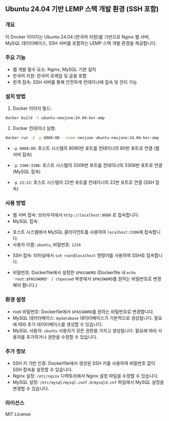 ## Ubuntu 24.04 기반 LEMP 스택 개발 환경 (SSH 포함)

### 개요

이 Docker 이미지는 Ubuntu 24.04 (한국어 지원)를 기반으로 Nginx 웹 서버, MySQL 데이터베이스, SSH 서버를 포함하는 LEMP 스택 개발 환경을 제공합니다. 

### 주요 기능

* 웹 개발 필수 요소: Nginx, MySQL 기본 설치
* 한국어 지원: 한국어 로케일 및 글꼴 포함
* 원격 접속: SSH 서버를 통해 안전하게 컨테이너에 접속 및 관리 가능

### 설치 방법

1. Docker 이미지 빌드:

```bash
docker build -t ubuntu-neojune:24.04-kor-amp
```

2. Docker 컨테이너 실행:

```bash
docker run -d -p 8080:80 --name neojune ubuntu-neojune:24.04-kor-amp
```

- `-p 8080:80`: 호스트 시스템의 8080번 포트를 컨테이너의 80번 포트로 연결 (웹 서버 접속)

- `-p 3306:3306`: 호스트 시스템의 3306번 포트를 컨테이너의 3306번 포트로 연결 (MySQL 접속)
- `-p 22:22`: 호스트 시스템의 22번 포트를 컨테이너의 22번 포트로 연결 (SSH 접속)


### 사용 방법

* 웹 서버 접속: 브라우저에서 `http://localhost:8080` 로 접속합니다. 
* MySQL 접속:
- 호스트 시스템에서 MySQL 클라이언트를 사용하여 `localhost:3306`에 접속합니다.
- 사용자 이름: `ubuntu`, 비밀번호: `1234`
* SSH 접속: 터미널에서 `ssh root@localhost` 명령어를 사용하여 SSH로 접속합니다.
- 비밀번호: Dockerfile에서 설정한 `$PASSWORD` (Dockerfile 내 `echo 'root:$PASSWORD' | chpasswd` 부분에서 `$PASSWORD`를 원하는 비밀번호로 변경해야 합니다.)

### 환경 설정

* root 비밀번호: Dockerfile에서 `$PASSWORD`를 원하는 비밀번호로 변경합니다.
* MySQL 데이터베이스:  `mydatabase` 데이터베이스가 기본적으로 생성됩니다. 필요에 따라 추가 데이터베이스를 생성할 수 있습니다.
* MySQL 사용자:  `ubuntu` 사용자가 모든 권한을 가지고 생성됩니다. 필요에 따라 사용자를 추가하거나 권한을 수정할 수 있습니다.

### 추가 정보

* SSH 키 기반 인증:  Dockerfile에서 생성된 SSH 키를 사용하여 비밀번호 없이 SSH 접속을 설정할 수 있습니다.
* Nginx 설정: `/etc/nginx` 디렉토리에서 Nginx 설정 파일을 수정할 수 있습니다.
* MySQL 설정: `/etc/mysql/mysql.conf.d/mysqld.cnf` 파일에서 MySQL 설정을 변경할 수 있습니다.

### 라이선스

MIT License 
